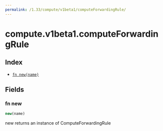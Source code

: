 ```yaml
---
permalink: /1.33/compute/v1beta1/computeForwardingRule/
---
```


# compute.v1beta1.computeForwardingRule



## Index

* [`fn new(name)`](#fn-new)

## Fields

### fn new

```ts
new(name)
```

new returns an instance of ComputeForwardingRule